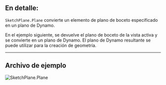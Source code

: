 ## En detalle:
`SketchPlane.Plane` convierte un elemento de plano de boceto especificado en un plano de Dynamo.

En el ejemplo siguiente, se devuelve el plano de boceto de la vista activa y se convierte en un plano de Dynamo. El plano de Dynamo resultante se puede utilizar para la creación de geometría.
___
## Archivo de ejemplo

![SketchPlane.Plane](./Revit.Elements.SketchPlane.Plane_img.jpg)
